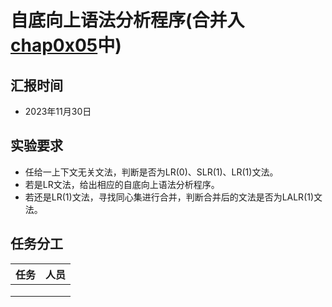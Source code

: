 # 自底向上语法分析程序(合并入[chap0x05](../chap0x05/README.md)中)

## 汇报时间

- 2023年11月30日

## 实验要求

- 任给一上下文无关文法，判断是否为LR(0)、SLR(1)、LR(1)文法。
- 若是LR文法，给出相应的自底向上语法分析程序。
- 若还是LR(1)文法，寻找同心集进行合并，判断合并后的文法是否为LALR(1)文法。


## 任务分工

| 任务 | 人员 |
| :--- | :--- |
|||
|||
|||
